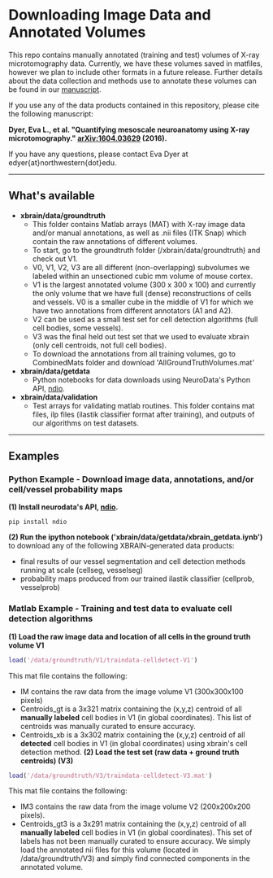 # Downloading Image Data and Annotated Volumes #

This repo contains manually annotated (training and test) volumes of X-ray microtomography data. Currently, we have these volumes saved in matfiles, however we plan to include other formats in a future release. Further details about the data collection and methods use to annotate these volumes can be found in our [manuscript](http://arxiv.org/pdf/1604.03629).

If you use any of the data products contained in this repository, please cite the following manuscript:

__Dyer, Eva L., et al. "Quantifying mesoscale neuroanatomy using X-ray microtomography." [arXiv:1604.03629](http://arxiv.org/pdf/1604.03629) (2016).__

If you have any questions, please contact Eva Dyer at edyer{at}northwestern{dot}edu. 

***
## What's available ##

* __xbrain/data/groundtruth__
  - This folder contains Matlab arrays (MAT) with X-ray image data and/or manual annotations, as well as .nii files (ITK Snap) which contain the raw annotations of different volumes.
  - To start, go to the groundtruth folder (/xbrain/data/groundtruth) and check out V1.
  - V0, V1, V2, V3 are all different (non-overlapping) subvolumes we labeled within an unsectioned cubic mm volume of mouse cortex. 
  - V1 is the largest annotated volume (300 x 300 x 100) and currently the only volume that we have full (dense) reconstructions of cells and vessels. V0 is a smaller cube in the middle of V1 for which we have two annotations from different annotators (A1 and A2).
  - V2 can be used as a small test set for cell detection algorithms (full cell bodies, some vessels).
  - V3 was the final held out test set that we used to evaluate xbrain (only cell centroids, not full cell bodies).
  - To download the annotations from all training volumes, go to CombinedMats folder and download 'AllGroundTruthVolumes.mat'
* __xbrain/data/getdata__
  - Python notebooks for data downloads using NeuroData's Python API, [ndio](http://www.github.com/neurodata/ndio).
* __xbrain/data/validation__
  - Test arrays for validating matlab routines. This folder contains mat files, ilp files (ilastik classifier format after training), and outputs of our algorithms on test datasets.
 
***
## Examples

### Python Example - Download image data, annotations, and/or cell/vessel probability maps
__(1) Install neurodata's API, [ndio](http://www.github.com/ndio).__
```
pip install ndio
```
__(2) Run the ipython notebook ('xbrain/data/getdata/xbrain_getdata.iynb')__ to download any of the following XBRAIN-generated data products:
* final results of our vessel segmentation and cell detection methods running at scale (cellseg, vesselseg)
* probability maps produced from our trained ilastik classifier (cellprob, vesselprob)

### Matlab Example - Training and test data to evaluate cell detection algorithms
__(1) Load the raw image data and location of all cells in the ground truth volume V1__
```matlab
load('/data/groundtruth/V1/traindata-celldetect-V1')
```
This mat file contains the following: 
* IM contains the raw data from the image volume V1 (300x300x100 pixels)
* Centroids_gt is a 3x321 matrix containing the (x,y,z) centroid of all __manually labeled__ cell bodies in V1 (in global coordinates). This list of centroids was manually curated to ensure accuracy. 
* Centroids_xb is a 3x302 matrix containing the (x,y,z) centroid of all __detected__ cell bodies in V1 (in global coordinates) using xbrain's cell detection method.
__(2) Load the test set (raw data + ground truth centroids) (V3)__
```matlab
load('/data/groundtruth/V3/traindata-celldetect-V3.mat')
```
This mat file contains the following:
* IM3 contains the raw data from the image volume V2 (200x200x200 pixels). 
* Centroids_gt3 is a 3x291 matrix containing the (x,y,z) centroid of all __manually labeled__ cell bodies in V1 (in global coordinates). This set of labels has not been manually curated to ensure accuracy. We simply load the annotated nii files for this volume (located in /data/groundtruth/V3) and simply find connected components in the annotated volume.


